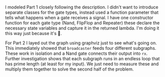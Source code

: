 I modeled Part 1 closely following the description. I didn't want to introduce separate
classes for the gate types, instead used a function parameter that tells what
happens when a gate receives a signal. I have one constructor function for each
gate type (Nand, FlipFlop and Repeater) these declare the necessary state variables
and capture it in the returned lambda. I'm doing it this way just because it's 🎄. 

For Part 2 I layed out the graph using graphviz just to see what's going on. 
This immediately showed that `broadcaster` feeds four different subgraphs. 
These work in isolation and a Nand gate connects their output into `rx`. Further 
investigation shows that each subgraph runs in an endless loop that has prime 
length (at least for  my input). We just need to measure these and multiply 
them together to solve the second half of the problem.
